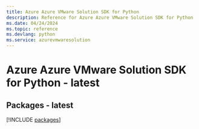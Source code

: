 ```yaml
---
title: Azure Azure VMware Solution SDK for Python
description: Reference for Azure Azure VMware Solution SDK for Python
ms.date: 04/24/2024
ms.topic: reference
ms.devlang: python
ms.service: azurevmwaresolution
---
```

# Azure Azure VMware Solution SDK for Python - latest
## Packages - latest
[!INCLUDE [packages](azure-vmware-solution-index.md)]
